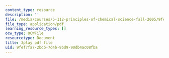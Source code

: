 ```yaml
---
content_type: resource
description: ''
file: /media/courses/5-112-principles-of-chemical-science-fall-2005/9fef7fa72bdb7d4b9bd990db4ac08fba_CVRmu_aBSho.pdf
file_type: application/pdf
learning_resource_types: []
ocw_type: OCWFile
resourcetype: Document
title: 3play pdf file
uid: 9fef7fa7-2bdb-7d4b-9bd9-90db4ac08fba
---
```

